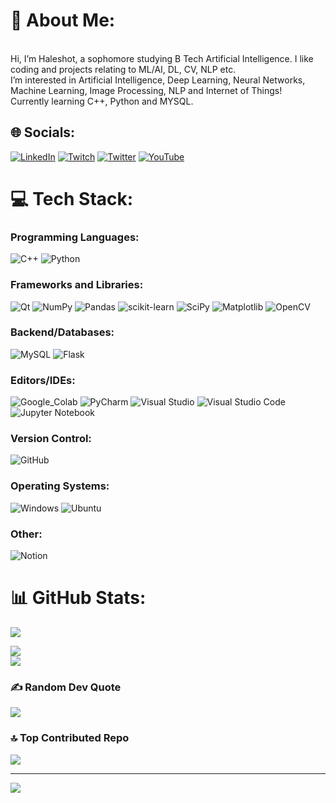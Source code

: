 
# 💫 About Me:
<br>Hi, I’m Haleshot, a sophomore studying B Tech Artificial Intelligence. I like coding and projects relating to ML/AI, DL, CV, NLP etc.<br>I’m interested in Artificial Intelligence, Deep Learning, Neural Networks, Machine Learning, Image Processing, NLP and Internet of Things!<br>Currently learning C++, Python and MYSQL.



## 🌐 Socials:
[![LinkedIn](https://img.shields.io/badge/LinkedIn-%230077B5.svg?logo=linkedin&logoColor=white)](https://linkedin.com/in/srihari-thyagarajan) [![Twitch](https://img.shields.io/badge/Twitch-%239146FF.svg?logo=Twitch&logoColor=white)](https://www.twitch.tv/haleshot) [![Twitter](https://img.shields.io/badge/Twitter-%231DA1F2.svg?logo=Twitter&logoColor=white)](https://twitter.com/https://twitter.com/haleshot) [![YouTube](https://img.shields.io/badge/YouTube-%23FF0000.svg?logo=YouTube&logoColor=white)](https://www.youtube.com/@Haleshot) 

# 💻 Tech Stack:

### Programming Languages:
![C++](https://img.shields.io/badge/c++-%2300599C.svg?style=for-the-badge&logo=c%2B%2B&logoColor=white) ![Python](https://img.shields.io/badge/python-3670A0?style=for-the-badge&logo=python&logoColor=ffdd54) &nbsp;&nbsp;

### Frameworks and Libraries:
![Qt](https://img.shields.io/badge/Qt-%23217346.svg?style=for-the-badge&logo=Qt&logoColor=white) ![NumPy](https://img.shields.io/badge/numpy-%23013243.svg?style=for-the-badge&logo=numpy&logoColor=white) ![Pandas](https://img.shields.io/badge/pandas-%23150458.svg?style=for-the-badge&logo=pandas&logoColor=white) ![scikit-learn](https://img.shields.io/badge/scikit--learn-%23F7931E.svg?style=for-the-badge&logo=scikit-learn&logoColor=white) ![SciPy](https://img.shields.io/badge/SciPy-%230C55A5.svg?style=for-the-badge&logo=scipy&logoColor=%white) ![Matplotlib](https://img.shields.io/badge/Matplotlib-%130C15A5.svg?style=for-the-badge&logo=scipy&logoColor=%white) ![OpenCV](https://img.shields.io/badge/OpenCV-%23217346.svg?style=for-the-badge&logo=scipy&logoColor=%white)



### Backend/Databases:
![MySQL](https://img.shields.io/badge/mysql-%2300f.svg?style=for-the-badge&logo=mysql&logoColor=white) 
![Flask](https://img.shields.io/badge/flask-%23000.svg?style=for-the-badge&logo=flask&logoColor=white)

### Editors/IDEs:
![Google_Colab](https://camo.githubusercontent.com/c05a246fa2e1f60805ece5c251f8aab6f0cc4bfe520a9722fbb3d076f9307929/68747470733a2f2f696d672e736869656c64732e696f2f7374617469632f76313f7374796c653d666f722d7468652d6261646765266d6573736167653d476f6f676c652b436f6c616226636f6c6f723d323232323232266c6f676f3d476f6f676c652b436f6c6162266c6f676f436f6c6f723d463941423030266c6162656c3d)
![PyCharm](https://img.shields.io/badge/pycharm-143?style=for-the-badge&logo=pycharm&logoColor=black&color=black&labelColor=green)
![Visual Studio](https://img.shields.io/badge/Visual%20Studio-5C2D91.svg?style=for-the-badge&logo=visual-studio&logoColor=white)
![Visual Studio Code](https://img.shields.io/badge/Visual%20Studio%20Code-0078d7.svg?style=for-the-badge&logo=visual-studio-code&logoColor=white) 
![Jupyter Notebook](https://img.shields.io/badge/jupyter-%23FA0F00.svg?style=for-the-badge&logo=jupyter&logoColor=white)

### Version Control: 
![GitHub](https://img.shields.io/badge/github-%23121011.svg?style=for-the-badge&logo=github&logoColor=white)

### Operating Systems:
![Windows](https://img.shields.io/badge/Windows-0078D6?style=for-the-badge&logo=windows&logoColor=white)
![Ubuntu](https://img.shields.io/badge/Ubuntu-E95420?style=for-the-badge&logo=ubuntu&logoColor=white)


### Other:
![Notion](https://img.shields.io/badge/Notion-%23000000.svg?style=for-the-badge&logo=notion&logoColor=white)

# 📊 GitHub Stats:
![](https://github-readme-stats-sigma-five.vercel.app/api?username=Haleshot&theme=chartreuse-dark&hide_border=false&include_all_commits=false&count_private=false)<br/>
<!--[![Haleshot's GitHub stats-Dark](https://github-readme-stats.vercel.app/api?username=Haleshot&show_icons=true&theme=dark#gh-dark-mode-only)](https://github.com/Haleshot/github-readme-stats#gh-dark-mode-only) --->
<!-- <a href=""> <img align="center" src="https://github-readme-stats-sigma-five.vercel.app/api/top-langs/?username=Haleshot&theme=react&line_height=40&hide=css"/> </a> -->
![](https://github-readme-streak-stats.herokuapp.com/?user=Haleshot&theme=chartreuse-dark&hide_border=false)<br/>
![](https://github-readme-stats-sigma-five.vercel.app/api/top-langs/?username=Haleshot&theme=chartreuse-dark&hide_border=false&include_all_commits=false&count_private=false&layout=compact)

### ✍️ Random Dev Quote
![](https://quotes-github-readme.vercel.app/api?type=horizontal&theme=radical)

### 🔝 Top Contributed Repo
![](https://github-contributor-stats.vercel.app/api?username=Haleshot&limit=5&theme=radical&combine_all_yearly_contributions=true)

---
[![](https://visitcount.itsvg.in/api?id=Haleshot&icon=0&color=12)](https://visitcount.itsvg.in)

<!-- Proudly created with GPRM ( https://gprm.itsvg.in ) -->



<!--- Old README Format: --->
<!---
- 👋 Hi, I’m Haleshot!
- 👀 I’m interested in Artificial Intelligence, Deep Learning, Neural Networks Machine Learning and Internet of Things!
- 🌱 I’m currently learning C++, Python and MYSQL.
- 💞️ I’m looking to collaborate on building apps, game development.
- 📫 How to reach me:


  https://twitter.com/haleshot

  LinkedIn - https://www.linkedin.com/in/srihari-thyagarajan/

  Discord - Haleshot#9487
--->
